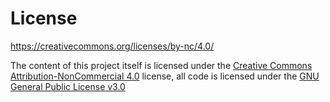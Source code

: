 # License

https://creativecommons.org/licenses/by-nc/4.0/

The content of this project itself is licensed under the [Creative Commons Attribution-NonCommercial 4.0](https://creativecommons.org/licenses/by-nc/4.0/) license, all code is licensed under the [GNU General Public License v3.0](https://choosealicense.com/licenses/gpl-3.0/)